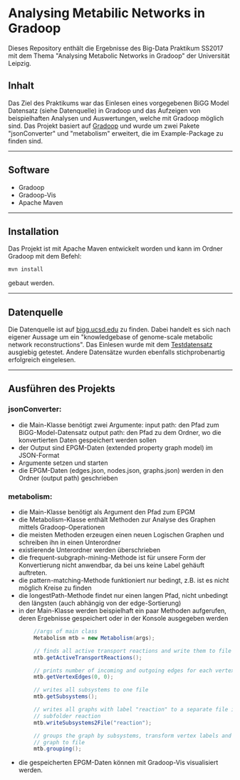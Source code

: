# Analysing Metabilic Networks in Gradoop
Dieses Repository enthält die  Ergebnisse des Big-Data Praktikum SS2017 mit dem Thema "Analysing Metabolic Networks in Gradoop" der Universität Leipzig.

## Inhalt
Das Ziel des Praktikums war das Einlesen eines vorgegebenen BiGG Model Datensatz (siehe Datenquelle) in Gradoop und das Aufzeigen von beispielhaften Analysen und Auswertungen, welche mit Gradoop möglich sind. 
Das Projekt basiert auf [Gradoop](https://github.com/dbs-leipzig/gradoop) und wurde um zwei Pakete "jsonConverter" und "metabolism" erweitert, die im Example-Package zu finden sind.

----

## Software
* Gradoop
* Gradoop-Vis
* Apache Maven
----
## Installation
Das Projekt ist mit Apache Maven entwickelt worden und kann im Ordner Gradoop mit dem Befehl:
```sh
mvn install
```

gebaut werden.

----
## Datenquelle
Die Datenquelle ist auf [bigg.ucsd.edu](http://bigg.ucsd.edu/) zu finden. Dabei handelt es sich nach eigener Aussage um ein "knowledgebase of genome-scale metabolic network reconstructions". Das Einlesen wurde mit dem [Testdatensatz](http://bigg.ucsd.edu/models/iAB_RBC_283) ausgiebig getestet. Andere Datensätze wurden ebenfalls stichprobenartig erfolgreich eingelesen.

----
## Ausführen des Projekts

### jsonConverter:
* die Main-Klasse benötigt zwei Argumente: 
   input path: den Pfad zum BiGG-Model-Datensatz 
    output path: den Pfad zu dem Ordner, wo die konvertierten Daten gespeichert werden sollen
* der Output sind EPGM-Daten (extended property graph model) im JSON-Format
*  Argumente setzen und starten
*  die EPGM-Daten (edges.json, nodes.json, graphs.json) werden in den Ordner (output path) geschrieben
	
### metabolism:
*  die Main-Klasse benötigt als Argument den Pfad zum EPGM
*  die Metabolism-Klasse enthält Methoden zur Analyse des Graphen mittels Gradoop-Operationen
*  die meisten Methoden erzeugen einen neuen Logischen Graphen und schreiben ihn in einen Unterordner
*  existierende Unterordner werden überschrieben
*  die frequent-subgraph-mining-Methode ist für unsere Form der Konvertierung nicht anwendbar, da bei uns keine Label gehäuft auftreten.
*  die pattern-matching-Methode funktioniert nur bedingt, z.B. ist es nicht möglich Kreise zu finden
*  die longestPath-Methode findet nur einen langen Pfad, nicht unbedingt den längsten (auch abhängig von der edge-Sortierung)
*  in der Main-Klasse werden beispielhaft ein paar Methoden aufgerufen, deren Ergebnisse gespeichert oder in der Konsole ausgegeben werden
```java
        //args of main class
        Metabolism mtb = new Metabolism(args);

		// finds all active transport reactions and write them to file
		mtb.getActiveTransportReactions();

		// prints number of incoming and outgoing edges for each vertex
		mtb.getVertexEdges(0, 0);

		// writes all subsystems to one file
		mtb.getSubsystems();

		// writes all graphs with label "reaction" to a separate file in a
		// subfolder reaction
		mtb.writeSubsystems2File("reaction");

		// groups the graph by subsystems, transform vertex labels and write
		// graph to file
		mtb.grouping();
```
*  die gespeicherten EPGM-Daten können mit Gradoop-Vis visualisiert werden.

